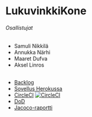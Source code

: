
# LukuvinkkiKone
###### Osallistujat 
+ Samuli Nikkilä
+ Annukka Närhi
+ Maaret Dufva
+ Aksel Linros

##

+ [Backlog](https://docs.google.com/spreadsheets/d/1nziVEfz1KK58DOy9TZ4Ir6DQc44LIpEcDuZXaqYau2Q/edit#gid=2010192587)
+ [Sovellus Herokussa](https://ohtu-lukuvinkkikone.herokuapp.com/)
+ [CircleCI](https://circleci.com/gh/LinAksel/LukuvinkkiKone) [![CircleCI](https://circleci.com/gh/LinAksel/LukuvinkkiKone.svg?style=svg)](https://circleci.com/gh/LinAksel/LukuvinkkiKone)
+ [DoD](dokumentaatio/dodone.md)
+ [Jacoco-raportti](https://htmlpreview.github.io/?https://github.com/LinAksel/LukuvinkkiKone/tree/master/dokumentaatio/jacoco/index.html)
